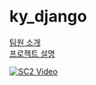 # ky_django
<a href="https://github.com/kaya1436/ky_django/tree/main/teams_desc">팀원 소개</a><br>
<a href="https://github.com/kaya1436/ky_django/tree/main/project_desc">프로젝트 설명</a>

[![SC2 Video](https://img.youtube.com/vi/-DZ54JTkWiA/0.jpg)](https://www.youtube.com/watch?v=-DZ54JTkWiA)
